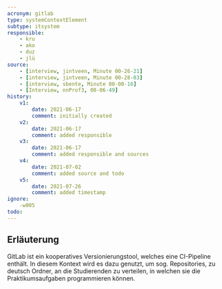 ```yaml
---
acronym: gitlab
type: systemContextElement
subtype: itsystem 
responsible:
    - kru
    - ako
    - duz
    - jlü
source:
    - [interview, jintveen, Minute 00-26-21]
    - [interview, jintveen, Minute 00-28-03]
    - [interview, sbente, Minute 00-00-16]
    - [Interview, nnProf3, 00-06-49]
history:
    v1:
        date: 2021-06-17
        comment: initially created
    v2:
        date: 2021-06-17
        comment: added responsible
    v3:
        date: 2021-06-17
        comment: added responsible and sources
    v4:
        date: 2021-07-02
        comment: added source and todo
    v5:
        date: 2021-07-26
        comment: added timestamp
ignore:
    -w005
todo:
---
```


## Erläuterung

GitLab ist ein kooperatives Versionierungstool, welches eine CI-Pipeline enthält. In diesem Kontext wird es dazu genutzt, um sog. Repositories, zu deutsch Ordner, an die Studierenden zu verteilen, in welchen sie die Praktikumsaufgaben programmieren können.
